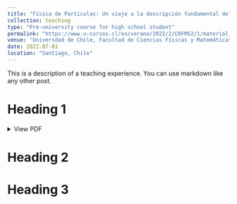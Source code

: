 ```yaml
---
title: "Física de Partículas: Un viaje a la descripción fundamental del universo (COFM52-1) 2022-1"
collection: teaching
type: "Pre-university course for high school student"
permalink: "https://www.u-cursos.cl/escverano/2022/2/COFM52/1/material_docente/"
venue: "Universdad de Chile, Facultad de Ciencias Físicas y Matemáticas"
date: 2022-07-01
location: "Santiago, Chile"
---
```


This is a description of a teaching experience. You can use markdown like any other post.

Heading 1
======
<details>
<summary>View PDF</summary>

<iframe src="files/2022-1_COFM52-1/Enunciados/Trabajo_Dirigido_Sobre_las_particulas_y_sus_interacciones_en_el_Modelo_Estandar.pdf" width="100%" height="600px"></iframe>

</details>

Heading 2
======

Heading 3
======
